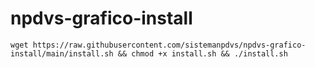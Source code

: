 # npdvs-grafico-install

```wget https://raw.githubusercontent.com/sistemanpdvs/npdvs-grafico-install/main/install.sh && chmod +x install.sh && ./install.sh```
